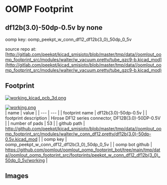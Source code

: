 # OOMP Footprint  
## df12b(3.0)-50dp-0.5v  by none  
  
oomp key: oomp_peekpt_w_conn_df12_df12b(3_0)_50dp_0_5v  
  
source repo at: [http://gitlab.com/peekpt/kicad_smisioto/blob/master/tmp/data//oomlout_oomp_footprint_src/modules/walter/w_vacuum.pretty/tube_gzc9-b.kicad_mod](http://gitlab.com/peekpt/kicad_smisioto/blob/master/tmp/data//oomlout_oomp_footprint_src/modules/walter/w_vacuum.pretty/tube_gzc9-b.kicad_mod)  
## Footprint  
  
[![working_kicad_pcb_3d.png](working_kicad_pcb_3d_600.png)](working_kicad_pcb_3d.png)  
  
[![working.png](working_600.png)](working.png)  
| name | value | 
| --- | --- | 
| footprint name | df12b(3.0)-50dp-0.5v | 
| footprint description | Hirose DF12 series connector, DF12B(3.0)-50DP-0.5V | 
| number of pads | 53 | 
| github path | http://github.com/peekpt/kicad_smisioto/blob/master/tmp/data//oomlout_oomp_footprint_src/modules/walter/w_conn_df12.pretty/df12b(3.0)-50dp-0.5v.kicad_mod | 
| oomp key | oomp_peekpt_w_conn_df12_df12b(3_0)_50dp_0_5v | 
| oomp bot github | https://github.com/oomlout/oomlout_oomp_footprint_bot/tree/main/tmp/data//oomlout_oomp_footprint_src/footprints/peekpt_w_conn_df12_df12b(3_0)_50dp_0_5v/working | 
## Images  
